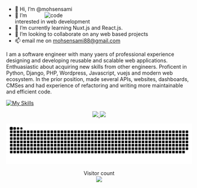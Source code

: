 - 👋 Hi, I’m @mohsensami<img align="right" alt="code" src="https://raw.githubusercontent.com/abhisheknaiidu/abhisheknaiidu/master/code.gif" width="400" />
- 👀 I’m interested in web development
- 🌱 I’m currently learning Nuxt.js and React.js.
- 💞️ I’m looking to collaborate on any web based projects
- 📫 email me on mohsensami88@gmail.com

<div align="center">

<p align="left">I am a software engineer with many yaers of professional experience designing and developing reusable and scalable web applications. Enthuasiastic about acquiring new skills from other engineers. Proficent in Python, Django, PHP, Wordpress, Javascript, vuejs and modern web ecosystem. In the prior position, made several APIs, websites, dashboards, CMSes and had experience of refactoring and writing more maintainable and efficient code.</p>
</div>


[![My Skills](https://skillicons.dev/icons?i=html,css,javascript,ts,jquery,php,wordpress,python,django,fastapi,vue,nuxt,tailwind,bootstrap,docker,git,nginx,mysql,postgres,redis&theme=light)](https://skillicons.dev)


<div align="center">
  <a href="https://github.com/mohsensami">
    <img height="180em" src="https://github-readme-stats.vercel.app/api?username=mohsensami&show_icons=true&theme=dracula&include_all_commits=true&count_private=true"/>
  </a>
  <a href="https://github.com/mohsensami">
    <img height="180em" src="https://github-readme-stats.vercel.app/api/top-langs/?username=mohsensami&layout=compact&langs_count=7&theme=dracula"/>
  </a>
</div>
  

 
<div> 


 
  ![Snake animation](https://raw.githubusercontent.com/mohsensami/mohsensami/main/github/images/snake3.svg)
 
</div>


<!-- ![visitors](https://visitor-badge.glitch.me/badge?page_id=mohsensami&left_color=green&right_color=red) -->

<p align="center"> 
  Visitor count<br>
  <img src="https://profile-counter.glitch.me/mohsensami/count.svg" />
</p>
